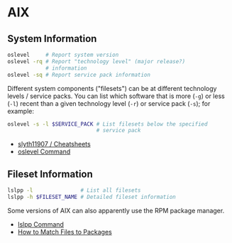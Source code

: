 # AIX

## System Information

```bash
oslevel     # Report system version
oslevel -rq # Report "technology level" (major release?)
            # information
oslevel -sq # Report service pack information
```

Different system components ("filesets") can be at different technology levels / service packs. You can list which software that is more (`-g`) or less (`-l`) recent than a given technology level (`-r`) or service pack (`-s`); for example:

```bash
oslevel -s -l $SERVICE_PACK # List filesets below the specified
                            # service pack
```

* [slyth11907 / Cheatsheets](https://github.com/slyth11907/Cheatsheets)
* [oslevel Command](https://www.ibm.com/docs/en/aix/7.2?topic=o-oslevel-command)

## Fileset Information

```bash
lslpp -l               # List all filesets
lslpp -h $FILESET_NAME # Detailed fileset information
```

Some versions of AIX can also apparently use the RPM package manager.

* [lslpp Command](https://www.ibm.com/docs/en/aix/7.2?topic=l-lslpp-command)
* [How to Match Files to Packages](./How%20to%20Match%20Files%20to%20Packages.md)
